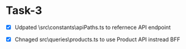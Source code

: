 # Task-3

- [x] Udpated \src\constants\apiPaths.ts to refernece API endpoint
- [x] Chnaged src\queries\products.ts to use Product API instread BFF

